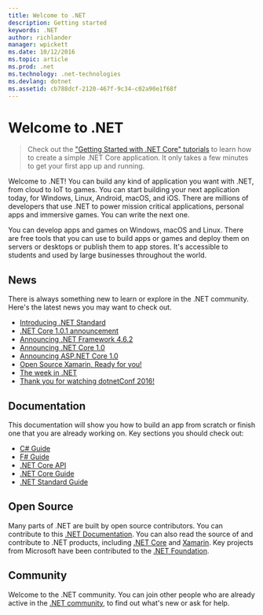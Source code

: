 ```yaml
---
title: Welcome to .NET
description: Getting started
keywords: .NET
author: richlander
manager: wpickett
ms.date: 10/12/2016
ms.topic: article
ms.prod: .net
ms.technology: .net-technologies
ms.devlang: dotnet
ms.assetid: cb788dcf-2120-467f-9c34-c02a90e1f68f
---
```


# Welcome to .NET

> Check out the ["Getting Started with .NET Core" tutorials](core/getting-started.md) to learn how to create a simple .NET Core application. It only takes a few minutes to get your first app up and running.

Welcome to .NET! You can build any kind of application you want with .NET, from cloud to IoT to games. You can start building your next application today, for Windows, Linux, Android, macOS, and iOS. There are millions of developers that use .NET to power mission critical applications, personal apps and immersive games. You can write the next one.

You can develop apps and games on Windows, macOS and Linux. There are free tools that you can use to build apps or games and deploy them on servers or desktops or publish them to app stores. It's accessible to students and  used by large businesses throughout the world.

## News

There is always something new to learn or explore in the .NET community. Here's the latest news you may want to check out.

- [Introducing .NET Standard](https://blogs.msdn.microsoft.com/dotnet/2016/09/26/introducing-net-standard/)
- [.NET Core 1.0.1 announcement](https://blogs.msdn.microsoft.com/dotnet/2016/09/13/announcing-september-2016-updates-for-net-core-1-0/)
- [Announcing .NET Framework 4.6.2](https://blogs.msdn.microsoft.com/dotnet/2016/08/02/announcing-net-framework-4-6-2/)
- [Announcing .NET Core 1.0](https://blogs.msdn.microsoft.com/dotnet/announcing-net-core-1-0)
- [Announcing ASP.NET Core 1.0](https://blogs.msdn.microsoft.com/webdev/2016/06/27/announcing-asp-net-core-1-0/)
- [Open Source Xamarin, Ready for you!](https://blog.xamarin.com/live-from-evolve-open-source-xamarin-ready-for-you/)
- [The week in .NET](https://blogs.msdn.microsoft.com/dotnet/tag/week-in-net/)
- [Thank you for watching dotnetConf 2016!](https://blogs.msdn.microsoft.com/dotnet/2016/06/09/thank-you-for-watching-dotnetconf-2016/)

## Documentation

This documentation will show you how to build an app from scratch or finish one that you are already working on. Key sections you should check out:

- [C# Guide](csharp/index.md)
- [F# Guide](fsharp/index.md)
- [.NET Core API](../api/index.md)
- [.NET Core Guide](core/index.md)
- [.NET Standard Guide](standard/index.md)

## Open Source

Many parts of .NET are built by open source contributors. You can contribute to this [.NET Documentation](https://github.com/dotnet/core-docs). You can also read the source of and contribute to .NET products, including [.NET Core](https://github.com/dotnet/core) and [Xamarin](http://open.xamarin.com). Key projects from Microsoft have been contributed to the [.NET Foundation](http://dotnetfoundation.org).

## Community

Welcome to the .NET community. You can join other people who are already active in the [.NET community](https://www.microsoft.com/net/community), to find out what's new or ask for help.
